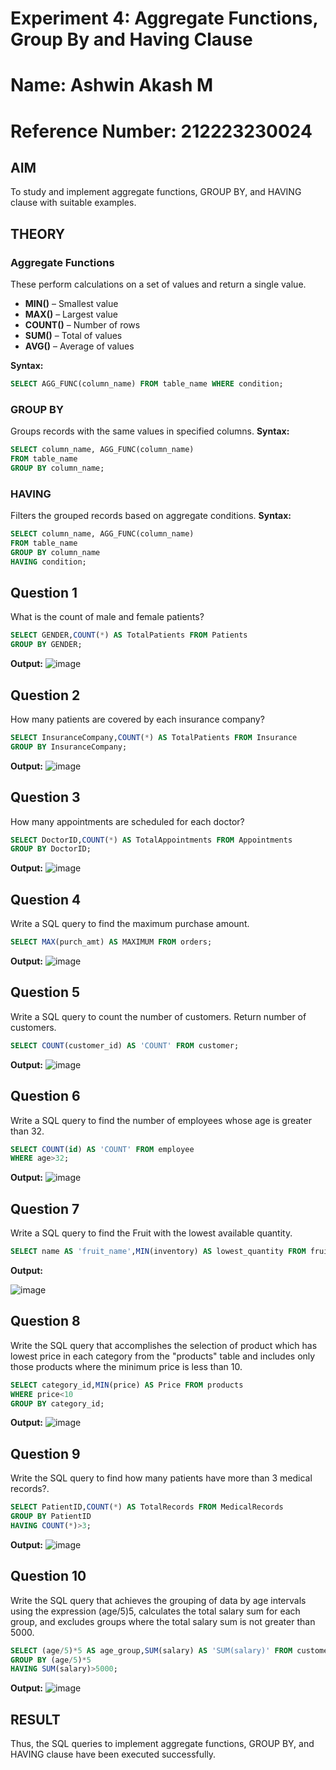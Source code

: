 # Experiment 4: Aggregate Functions, Group By and Having Clause
# Name: Ashwin Akash M
# Reference Number: 212223230024
## AIM
To study and implement aggregate functions, GROUP BY, and HAVING clause with suitable examples.

## THEORY

### Aggregate Functions
These perform calculations on a set of values and return a single value.

- **MIN()** – Smallest value  
- **MAX()** – Largest value  
- **COUNT()** – Number of rows  
- **SUM()** – Total of values  
- **AVG()** – Average of values

**Syntax:**
```sql
SELECT AGG_FUNC(column_name) FROM table_name WHERE condition;
```
### GROUP BY
Groups records with the same values in specified columns.
**Syntax:**
```sql
SELECT column_name, AGG_FUNC(column_name)
FROM table_name
GROUP BY column_name;
```
### HAVING
Filters the grouped records based on aggregate conditions.
**Syntax:**
```sql
SELECT column_name, AGG_FUNC(column_name)
FROM table_name
GROUP BY column_name
HAVING condition;
```

**Question 1**
--
What is the count of male and female patients?
```sql
SELECT GENDER,COUNT(*) AS TotalPatients FROM Patients
GROUP BY GENDER;
```

**Output:**
![image](https://github.com/user-attachments/assets/068e89c9-a7e8-4205-844c-fa1b4a83a201)

**Question 2**
---
How many patients are covered by each insurance company?

```sql
SELECT InsuranceCompany,COUNT(*) AS TotalPatients FROM Insurance
GROUP BY InsuranceCompany;
```

**Output:**
![image](https://github.com/user-attachments/assets/372fb8c4-b609-4011-bc9a-7e6ba48d583f)

**Question 3**
---
How many appointments are scheduled for each doctor?

```sql
SELECT DoctorID,COUNT(*) AS TotalAppointments FROM Appointments
GROUP BY DoctorID;
```

**Output:**
![image](https://github.com/user-attachments/assets/34dc1aa6-4710-43a2-81ce-4eb8a3cc4123)

**Question 4**
---
Write a SQL query to find the maximum purchase amount.
```sql
SELECT MAX(purch_amt) AS MAXIMUM FROM orders;
```

**Output:**
![image](https://github.com/user-attachments/assets/547b9414-e6d9-41a8-8349-7e9ad5b61f9b)


**Question 5**
---
Write a SQL query to count the number of customers. Return number of customers.
```sql
SELECT COUNT(customer_id) AS 'COUNT' FROM customer;
```

**Output:**
![image](https://github.com/user-attachments/assets/9f2fc8b3-2cc4-405c-9eea-781337dace52)


**Question 6**
---
Write a SQL query to find the number of employees whose age is greater than 32.
```sql
SELECT COUNT(id) AS 'COUNT' FROM employee
WHERE age>32;
```

**Output:**
![image](https://github.com/user-attachments/assets/a6b75732-2c2e-4749-9c18-bf06286c8b74)

**Question 7**
---

Write a SQL query to find the Fruit with the lowest available quantity.
```sql
SELECT name AS 'fruit_name',MIN(inventory) AS lowest_quantity FROM fruits;
```

**Output:**

![image](https://github.com/user-attachments/assets/6aa9b199-1da9-4af4-9c29-b2237e96dad7)

**Question 8**
---
Write the SQL query that accomplishes the selection of product which has lowest price in each category from the "products" table and includes only those products where the minimum price is less than 10.
```sql
SELECT category_id,MIN(price) AS Price FROM products
WHERE price<10
GROUP BY category_id;
```

**Output:**
![image](https://github.com/user-attachments/assets/7ee7fff4-61a4-4844-b879-0e4da88a0038)

**Question 9**
---
Write the SQL query to find how many patients have more than 3 medical records?.
```sql
SELECT PatientID,COUNT(*) AS TotalRecords FROM MedicalRecords
GROUP BY PatientID
HAVING COUNT(*)>3;
```

**Output:**
![image](https://github.com/user-attachments/assets/a56ab19c-f3c1-48c7-82b2-594346ef172a)

**Question 10**
---
Write the SQL query that achieves the grouping of data by age intervals using the expression (age/5)5, calculates the total salary sum for each group, and excludes groups where the total salary sum is not greater than 5000.

```sql
SELECT (age/5)*5 AS age_group,SUM(salary) AS 'SUM(salary)' FROM customer1
GROUP BY (age/5)*5
HAVING SUM(salary)>5000;
```

**Output:**
![image](https://github.com/user-attachments/assets/a4d1a8e3-90ff-4171-9aad-eb9edd89568b)



## RESULT
Thus, the SQL queries to implement aggregate functions, GROUP BY, and HAVING clause have been executed successfully.
